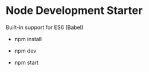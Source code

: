 # Node Development Starter


Built-in support for ES6 (Babel) 
   - npm install

   - npm dev
   - npm start
